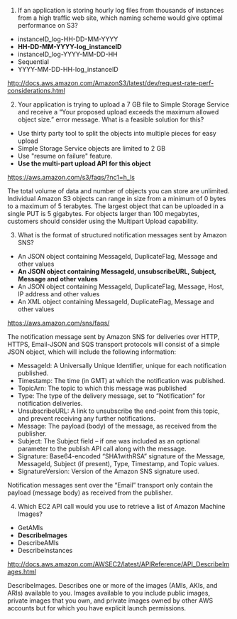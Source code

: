 1. If an application is storing hourly log files from thousands of instances from a 
   high traffic web site, which naming scheme would give optimal performance on S3?
   
- instanceID_log-HH-DD-MM-YYYY
- **HH-DD-MM-YYYY-log_instanceID**
- instanceID_log-YYYY-MM-DD-HH
- Sequential
- YYYY-MM-DD-HH-log_instanceID

http://docs.aws.amazon.com/AmazonS3/latest/dev/request-rate-perf-considerations.html
 
2. Your application is trying to upload a 7 GB file to Simple Storage Service and receive a “Your proposed upload exceeds the maximum allowed object size.” error message. 
   What is a feasible solution for this?
   
  
- Use thirty party tool to split the objects into multiple pieces for easy upload
- Simple Storage Service objects are limited to 2 GB
- Use "resume on failure" feature.
- **Use the multi-part upload API for this object**

https://aws.amazon.com/s3/faqs/?nc1=h_ls

The total volume of data and number of objects you can store are unlimited. Individual Amazon S3 objects can range in size from a minimum of 0 bytes to a maximum of 5 terabytes. 
The largest object that can be uploaded in a single PUT is 5 gigabytes. For objects larger than 100 megabytes, customers should consider using the Multipart Upload capability.

3. What is the format of structured notification messages sent by Amazon SNS?

- An JSON object containing MessageId, DuplicateFlag, Message and other values
- **An JSON object containing MessageId, unsubscribeURL, Subject, Message and other values**
- An JSON object containing MessageId, DuplicateFlag, Message, Host, IP address and other values
- An XML object containing MessageId, DuplicateFlag, Message and other values

https://aws.amazon.com/sns/faqs/

The notification message sent by Amazon SNS for deliveries over HTTP, HTTPS, Email-JSON and SQS transport protocols will consist of a simple JSON object, which will include the following information:

- MessageId: A Universally Unique Identifier, unique for each notification published.
- Timestamp: The time (in GMT) at which the notification was published.
- TopicArn: The topic to which this message was published
- Type: The type of the delivery message, set to “Notification” for notification deliveries.
- UnsubscribeURL: A link to unsubscribe the end-point from this topic, and prevent receiving any further notifications.
- Message: The payload (body) of the message, as received from the publisher.
- Subject: The Subject field – if one was included as an optional parameter to the publish API call along with the message.
- Signature: Base64-encoded “SHA1withRSA” signature of the Message, MessageId, Subject (if present), Type, Timestamp, and Topic values.
- SignatureVersion: Version of the Amazon SNS signature used.

Notification messages sent over the “Email” transport only contain the payload (message body) as received from the publisher.

4. Which EC2 API call would you use to retrieve a list of Amazon Machine Images?

- GetAMls
- **DescribeImages**
- DescribeAMls
- DescribeInstances

http://docs.aws.amazon.com/AWSEC2/latest/APIReference/API_DescribeImages.html

DescribeImages. Describes one or more of the images (AMIs, AKIs, and ARIs) available to you. 
Images available to you include public images, private images that you own, and private images owned by other AWS accounts but for which you have explicit launch permissions.


